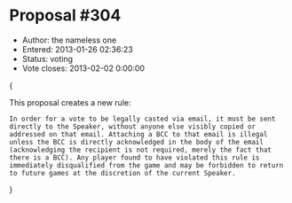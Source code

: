 Proposal #304
=============
* Author: the nameless one
* Entered: 2013-01-26 02:36:23
* Status: voting
* Vote closes: 2013-02-02 0:00:00

{

This proposal creates a new rule:

    In order for a vote to be legally casted via email, it must be sent directly to the Speaker, without anyone else visibly copied or addressed on that email. Attaching a BCC to that email is illegal unless the BCC is directly acknowledged in the body of the email (acknowledging the recipient is not required, merely the fact that there is a BCC). Any player found to have violated this rule is immediately disqualified from the game and may be forbidden to return to future games at the discretion of the current Speaker.

}
